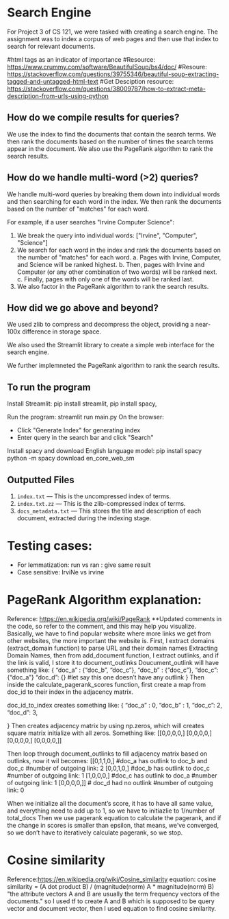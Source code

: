 # Search Engine

For Project 3 of CS 121, we were tasked with creating a search engine. The assignment was to index a corpus of web pages and then use that index to search for relevant documents.

#html tags as an indicator of importance
#Resource: https://www.crummy.com/software/BeautifulSoup/bs4/doc/
#Resoure: https://stackoverflow.com/questions/39755346/beautiful-soup-extracting-tagged-and-untagged-html-text
#Get Desciption resource: https://stackoverflow.com/questions/38009787/how-to-extract-meta-description-from-urls-using-python

## How do we compile results for queries?

We use the index to find the documents that contain the search terms. We then rank the documents based on the number of times the search terms appear in the document. We also use the PageRank algorithm to rank the search results.

## How do we handle multi-word (>2) queries?

We handle multi-word queries by breaking them down into individual words and then searching for each word in the index. We then rank the documents based on the number of "matches" for each word.

For example, if a user searches "Irvine Computer Science":

1. We break the query into individual words: ["Irvine", "Computer", "Science"]
2. We search for each word in the index and rank the documents based on the number of "matches" for each word.
   a. Pages with Irvine, Computer, and Science will be ranked highest.
   b. Then, pages with Irvine and Computer (or any other combination of two words) will be ranked next.
   c. Finally, pages with only one of the words will be ranked last.
3. We also factor in the PageRank algorithm to rank the search results.

## How did we go above and beyond?

We used zlib to compress and decompress the object, providing a near-100x difference in storage space.

We also used the Streamlit library to create a simple web interface for the search engine.

We further implemneted the PageRank algorithm to rank the search results.

## To run the program

Install Streamlit: pip install streamlit, pip install spacy,

Run the program: streamlit run main.py
On the browser:

- Click "Generate Index" for generating index
- Enter query in the search bar and click "Search"

Install spacy and download English language model:
pip install spacy
python -m spacy download en_core_web_sm

## Outputted Files

1. `index.txt` — This is the uncompressed index of terms.
2. `index.txt.zz` — This is the zlib-compressed index of terms.
3. `docs_metadata.txt` — This stores the title and description of each document, extracted during the indexing stage.

# Testing cases:
- For lemmatization: run vs ran :  give same result
- Case sensitive: IrviNe vs irvine

# PageRank Algorithm explanation:
Reference: https://en.wikipedia.org/wiki/PageRank
**Updated comments in the code, so refer to the comment, and this may help you visualize.
Basically, we have to find popular website where more links we get from other websites, the more important the website is.
First, I extract domains (extract_domain function) to parse URL and their domain names
Extracting Domain Names, then from add_document function, I extract outlinks, and if the link is valid, I store it to document_outlinks 
Doucument_outlink will have something like:
{
     “doc_a” : {“doc_b”, “doc_c”},
     “doc_b” : {“doc_c”},
     “doc_c”: {“doc_a”}
     “doc_d”: {} #let say this one doesn’t have any outlink
}
Then inside the calculate_pagerank_scores function, first create a map from doc_id to their index in the adjacency matrix.

doc_id_to_index creates something like:
{
     “doc_a” : 0,
     “doc_b” : 1,
     “doc_c”:  2,
     “doc_d”:  3,

}
Then creates adjacency matrix by using np.zeros, which will creates square matrix initialize with all zeros. Something like:
[[0,0,0,0,]
 [0,0,0,0,]
 [0,0,0,0,]
 [0,0,0,0,]]

Then loop through document_outlinks to fill adjacency matrix based on outlinks, now it wil becomes:
[[0,1,1,0,] #doc_a has outlink to doc_b and doc_c   #number of outgoing link: 2
 [0,0,1,0,]  #doc_b has outlink to doc_c            #number of outgoing link: 1
 [1,0,0,0,]  #doc_c has outlink to doc_a            #number of outgoing link: 1
 [0,0,0,0,]] # doc_d had no outlink                 #number of outgoing link: 0

When we initialize all the document’s score, it has to have all same value, and everything need to add up to 1, so we have to initiazlie to 1/number of total_docs
Then we use pagerank equation to calculate the pagerank, and if the change in scores is smaller than epsilon, that means, we’ve converged, so we don’t have to iteratively calculate pagerank, so we stop.


# Cosine similarity
Reference:https://en.wikipedia.org/wiki/Cosine_similarity
equation: cosine similarity = (A dot product B) / (magnitude(norm) A * magnitude(norm) B)
"the attribute vectors A and B are usually the term frequency vectors of the documents."
so I used tf to create A and B which is supposed to be query vector and document vector, then I used equation to find cosine similarity.
